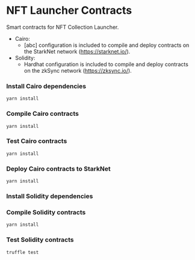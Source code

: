 # NFT Launcher Contracts
Smart contracts for NFT Collection Launcher.

- Cairo:
  - [abc] configuration is included to compile and deploy contracts on the StarkNet network (https://starknet.io/).
- Solidity:
  - Hardhat configuration is included to compile and deploy contracts on the zkSync network (https://zksync.io/).

### Install Cairo dependencies

`yarn install`


### Compile Cairo contracts

`yarn install`

### Test Cairo contracts

`yarn install`

### Deploy Cairo contracts to StarkNet

`yarn install`



### Install Solidity dependencies

### Compile Solidity contracts

`yarn install`

### Test Solidity contracts

`truffle test`

